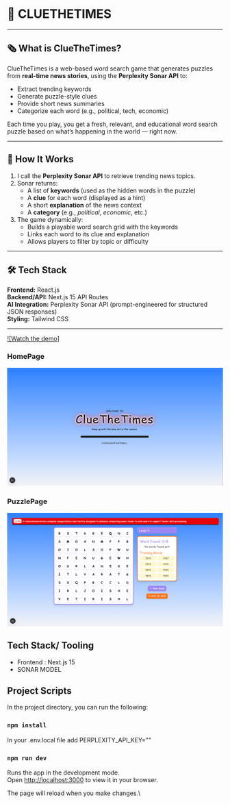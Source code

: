 # 🧩 CLUETHETIMES

---
## 🗞️ What is ClueTheTimes?

ClueTheTimes is a web-based word search game that generates puzzles from **real-time news stories**, using the **Perplexity Sonar API** to:

- Extract trending keywords
- Generate puzzle-style clues
- Provide short news summaries
- Categorize each word (e.g., political, tech, economic)

Each time you play, you get a fresh, relevant, and educational word search puzzle based on what’s happening in the world — right now.

---

## 🧠 How It Works

1. I call the **Perplexity Sonar API** to retrieve trending news topics.
2. Sonar returns:
   - A list of **keywords** (used as the hidden words in the puzzle)
   - A **clue** for each word (displayed as a hint)
   - A short **explanation** of the news context
   - A **category** (e.g., *political*, *economic*, etc.)
3. The game dynamically:
   - Builds a playable word search grid with the keywords
   - Links each word to its clue and explanation
   - Allows players to filter by topic or difficulty

---

## 🛠️ Tech Stack

**Frontend:** React.js  
**Backend/API:** Next.js 15 API Routes  
**AI Integration:** Perplexity Sonar API (prompt-engineered for structured JSON responses)  
**Styling:** Tailwind CSS  

---  

[![Watch the demo]](https://youtu.be/H7YjYEl9VVE)

### HomePage
![HomePage](/public/Homepage.png)

### PuzzlePage
![HomePage](/public/PuzzlePage.png)

## Tech Stack/ Tooling
- Frontend : Next.js 15
- SONAR MODEL


## Project Scripts

In the project directory, you can run the following:
### `npm install`

In your .env.local file add PERPLEXITY_API_KEY=""

### `npm run dev`

Runs the app in the development mode.\
Open [http://localhost:3000](http://localhost:3000) to view it in your browser.

The page will reload when you make changes.\